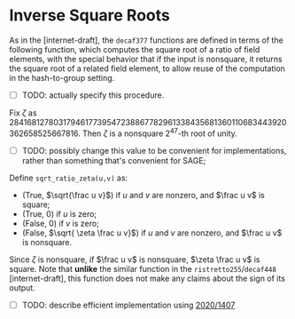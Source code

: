 # Inverse Square Roots

As in the [internet-draft], the `decaf377` functions are defined in terms of the
following function, which computes the square root of a ratio of field elements,
with the special behavior that if the input is nonsquare, it returns the square
root of a related field element, to allow reuse of the computation in the
hash-to-group setting.

- [ ] TODO: actually specify this procedure.

Fix $\zeta$ as
2841681278031794617739547238867782961338435681360110683443920362658525667816.
Then $\zeta$ is a nonsquare $2^{47}$-th root of unity.

- [ ] TODO: possibly change this value to be convenient for implementations,
rather than something that's convenient for SAGE;

Define `sqrt_ratio_zeta(u,v)` as:

- (True, $\sqrt{\frac u v}$) if $u$ and $v$ are nonzero, and $\frac u v$ is square;
- (True, $0$) if $u$ is zero;
- (False, $0$) if $v$ is zero;
- (False, $\sqrt{ \zeta \frac u v}$) if $u$ and $v$ are nonzero, and $\frac u v$ is nonsquare.

Since $\zeta$ is nonsquare, if $\frac u v$ is nonsquare, $\zeta \frac u v$ is
square.  Note that **unlike** the similar function in the
`ristretto255`/`decaf448` [internet-draft], this function does not make any
claims about the sign of its output.

- [ ] TODO: describe efficient implementation using [2020/1407]

[2020/1407]: https://eprint.iacr.org/2020/1407